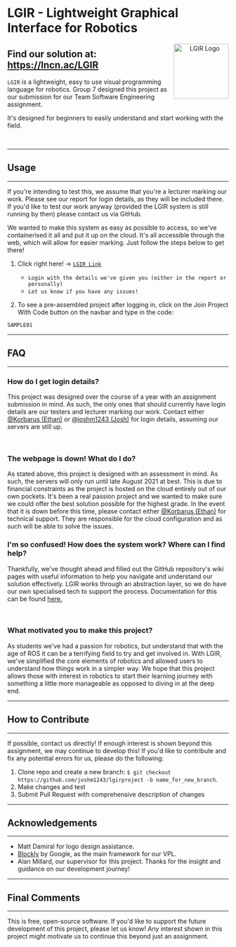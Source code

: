 # LGIR - Lightweight Graphical Interface for Robotics
<p align="center">
<img src="src\static\main\images\favicon.png" alt="LGIR Logo" width="125" height="125" align="right" padding:10px/>

##  <b>Find our solution at: https://lncn.ac/LGIR </b>

`LGIR` is a lightweight, easy to use visual programming language for robotics. Group 7 designed this project as our submission for our Team Software Engineering assignment. 

It's designed for beginners to easily understand and start working with the field. 
</p>

<br>

---
**Usage**
---
---
If you're intending to test this, we assume that you're a lecturer marking our work. Please see our report for login details, as they will be included there. If you'd like to test our work anyway (provided the LGIR system is still running by then) please contact us via GitHub.


We wanted to make this system as easy as possible to access, so we've containerised it all and put it up on the cloud. It's all accessible through the web, which will allow for easier marking. Just follow the steps below to get there!

1. Click right here! -> [`LGIR Link`](https://lncn.ac/lgir)
    + `Login with the details we've given you (either in the report or personally)`
    + `Let us know if you have any issues!`

2. To see a pre-assembled project after logging in, click on the Join Project With Code button on the navbar and type in the code:
```
SAMPLE01
```

---
## **FAQ**
---
### **How do I get login details?**
This project was designed over the course of a year with an assignment submission in mind. As such, the only ones that should currently have login details are our testers and lecturer marking our work. Contact either [@Korbarus (Ethan)](https://www.github.com/Korbarus) or [@joshm1243 (Josh)](https://www.github.com/joshm1243) for login details, assuming our servers are still up.

<br>

### **The webpage is down! What do I do?**
As stated above, this project is designed with an assessment in mind. As such, the servers will only run until late August 2021 at best. This is due to financial constraints as the project is hosted on the cloud entirely out of our own pockets. It's been a real passion project and we wanted to make sure we could offer the best solution possible for the highest grade. In the event that it is down before this time, please contact either [@Korbarus (Ethan)](https://www.github.com/Korbarus) for technical support. They are responsible for the cloud configuration and as such will be able to solve the issues.
<br>

### **I'm so confused! How does the system work? Where can I find help?**
Thankfully, we've thought ahead and filled out the GitHub repository's wiki pages with useful information to help you navigate and understand our solution effectively. LGIR works through an abstraction layer, so we do have our own specialised tech to support the process. Documentation for this can be found [here.](https://github.com/joshm1243/lgirproject/wiki)

<br>

### **What motivated you to make this project?**
As students we've had a passion for robotics, but understand that with the age of ROS it can be a terrifying field to try and get involved in. With LGIR, we've simplified the core elements of robotics and allowed users to understand how things work in a simpler way. We hope that this project allows those with interest in robotics to start their learning journey with something a little more manageable as opposed to diving in at the deep end.

---
**How to Contribute**
---
---
If possible, contact us directly! If enough interest is shown beyond this assignment, we may continue to develop this! If you'd like to contribute and fix any potential errors for us, please do the following:

1. Clone repo and create a new branch: `$ git checkout https://github.com/joshm1243/lgirproject -b name_for_new_branch`.
2. Make changes and test
3. Submit Pull Request with comprehensive description of changes
---
**Acknowledgements**
---
---
+ Matt Damiral for logo design assistance.
+ [Blockly](https://developers.google.com/blockly) by Google, as the main framework for our VPL.
+ Alan Millard, our supervisor for this project. Thanks for the insight and guidance on our development journey!

---
**Final Comments**
---
---
This is free, open-source software. If you'd like to support the future development of this project, please let us know! Any interest shown in this project might motivate us to continue this beyond just an assignment.
